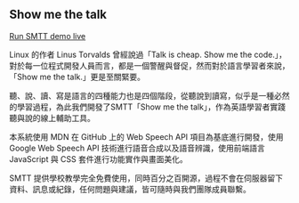 ## Show me the talk
[Run SMTT demo live](https://johannli.github.io/web-speech-api/show-me-the-talk/)

Linux 的作者 Linus Torvalds 曾經說過「Talk is cheap. Show me the code.」，對於每一位程式開發人員而言，都是一個警醒與督促，然而對於語言學習者來說，「Show me the talk.」更是至關緊要。

聽、說、讀、寫是語言的四種能力也是四個階段，從聽說到讀寫，似乎是一種必然的學習過程，為此我們開發了SMTT「Show me the talk」，作為英語學習者實踐聽與說的線上輔助工具。

本系統使用 MDN 在 GitHub 上的 Web Speech API 項目為基底進行開發，使用 Google Web Speech API 技術進行語音合成以及語音辨識，使用前端語言 JavaScript 與 CSS 套件進行功能實作與畫面美化。

SMTT 提供學校教學完全免費使用，同時百分之百開源，過程不會在伺服器留下資料、訊息或紀錄，任何問題與建議，皆可隨時與我們團隊成員聯繫。
